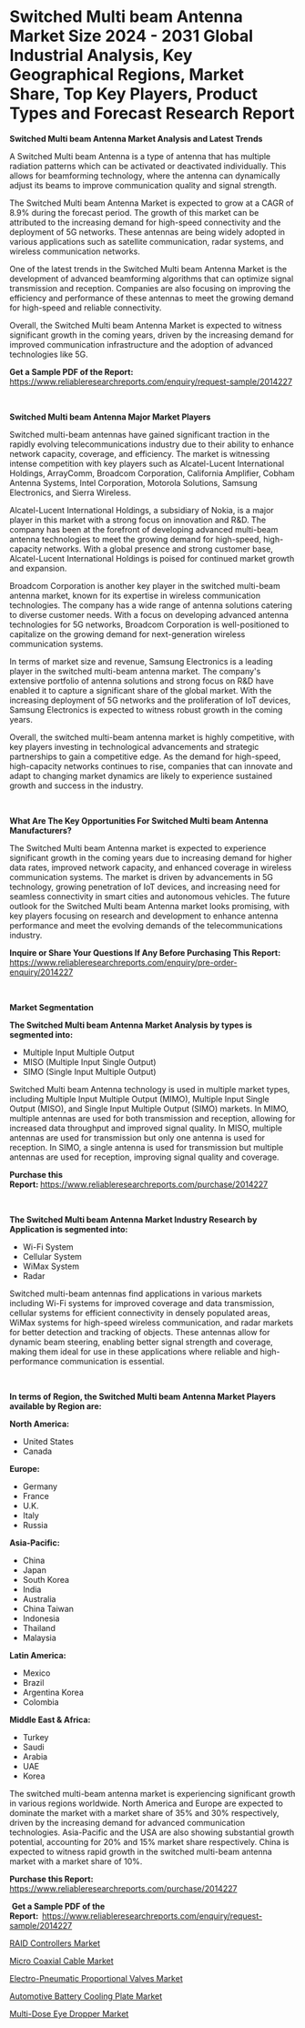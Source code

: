 <p><h1>Switched Multi beam Antenna Market Size 2024 - 2031 Global Industrial Analysis, Key Geographical Regions, Market Share, Top Key Players, Product Types and Forecast Research Report</h1></p><p><strong>Switched Multi beam Antenna Market Analysis and Latest Trends</strong></p>
<p><p>A Switched Multi beam Antenna is a type of antenna that has multiple radiation patterns which can be activated or deactivated individually. This allows for beamforming technology, where the antenna can dynamically adjust its beams to improve communication quality and signal strength.</p><p>The Switched Multi beam Antenna Market is expected to grow at a CAGR of 8.9% during the forecast period. The growth of this market can be attributed to the increasing demand for high-speed connectivity and the deployment of 5G networks. These antennas are being widely adopted in various applications such as satellite communication, radar systems, and wireless communication networks.</p><p>One of the latest trends in the Switched Multi beam Antenna Market is the development of advanced beamforming algorithms that can optimize signal transmission and reception. Companies are also focusing on improving the efficiency and performance of these antennas to meet the growing demand for high-speed and reliable connectivity.</p><p>Overall, the Switched Multi beam Antenna Market is expected to witness significant growth in the coming years, driven by the increasing demand for improved communication infrastructure and the adoption of advanced technologies like 5G.</p></p>
<p><strong>Get a Sample PDF of the Report:&nbsp;</strong> <a href="https://www.reliableresearchreports.com/enquiry/request-sample/2014227">https://www.reliableresearchreports.com/enquiry/request-sample/2014227</a></p>
<p>&nbsp;</p>
<p><strong>Switched Multi beam Antenna Major Market Players</strong></p>
<p><p>Switched multi-beam antennas have gained significant traction in the rapidly evolving telecommunications industry due to their ability to enhance network capacity, coverage, and efficiency. The market is witnessing intense competition with key players such as Alcatel-Lucent International Holdings, ArrayComm, Broadcom Corporation, California Amplifier, Cobham Antenna Systems, Intel Corporation, Motorola Solutions, Samsung Electronics, and Sierra Wireless.</p><p>Alcatel-Lucent International Holdings, a subsidiary of Nokia, is a major player in this market with a strong focus on innovation and R&D. The company has been at the forefront of developing advanced multi-beam antenna technologies to meet the growing demand for high-speed, high-capacity networks. With a global presence and strong customer base, Alcatel-Lucent International Holdings is poised for continued market growth and expansion.</p><p>Broadcom Corporation is another key player in the switched multi-beam antenna market, known for its expertise in wireless communication technologies. The company has a wide range of antenna solutions catering to diverse customer needs. With a focus on developing advanced antenna technologies for 5G networks, Broadcom Corporation is well-positioned to capitalize on the growing demand for next-generation wireless communication systems.</p><p>In terms of market size and revenue, Samsung Electronics is a leading player in the switched multi-beam antenna market. The company's extensive portfolio of antenna solutions and strong focus on R&D have enabled it to capture a significant share of the global market. With the increasing deployment of 5G networks and the proliferation of IoT devices, Samsung Electronics is expected to witness robust growth in the coming years.</p><p>Overall, the switched multi-beam antenna market is highly competitive, with key players investing in technological advancements and strategic partnerships to gain a competitive edge. As the demand for high-speed, high-capacity networks continues to rise, companies that can innovate and adapt to changing market dynamics are likely to experience sustained growth and success in the industry.</p></p>
<p>&nbsp;</p>
<p><strong>What Are The Key Opportunities For Switched Multi beam Antenna Manufacturers?</strong></p>
<p><p>The Switched Multi beam Antenna market is expected to experience significant growth in the coming years due to increasing demand for higher data rates, improved network capacity, and enhanced coverage in wireless communication systems. The market is driven by advancements in 5G technology, growing penetration of IoT devices, and increasing need for seamless connectivity in smart cities and autonomous vehicles. The future outlook for the Switched Multi beam Antenna market looks promising, with key players focusing on research and development to enhance antenna performance and meet the evolving demands of the telecommunications industry.</p></p>
<p><strong>Inquire or Share Your Questions If Any Before Purchasing This Report:</strong> <a href="https://www.reliableresearchreports.com/enquiry/pre-order-enquiry/2014227">https://www.reliableresearchreports.com/enquiry/pre-order-enquiry/2014227</a></p>
<p>&nbsp;</p>
<p><strong>Market Segmentation</strong></p>
<p><strong>The Switched Multi beam Antenna Market Analysis by types is segmented into:</strong></p>
<p><ul><li>Multiple Input Multiple Output</li><li>MISO (Multiple Input Single Output)</li><li>SIMO (Single Input Multiple Output)</li></ul></p>
<p><p>Switched Multi beam Antenna technology is used in multiple market types, including Multiple Input Multiple Output (MIMO), Multiple Input Single Output (MISO), and Single Input Multiple Output (SIMO) markets. In MIMO, multiple antennas are used for both transmission and reception, allowing for increased data throughput and improved signal quality. In MISO, multiple antennas are used for transmission but only one antenna is used for reception. In SIMO, a single antenna is used for transmission but multiple antennas are used for reception, improving signal quality and coverage.</p></p>
<p><strong>Purchase this Report:&nbsp;</strong><a href="https://www.reliableresearchreports.com/purchase/2014227">https://www.reliableresearchreports.com/purchase/2014227</a></p>
<p>&nbsp;</p>
<p><strong>The Switched Multi beam Antenna Market Industry Research by Application is segmented into:</strong></p>
<p><ul><li>Wi-Fi System</li><li>Cellular System</li><li>WiMax System</li><li>Radar</li></ul></p>
<p><p>Switched multi-beam antennas find applications in various markets including Wi-Fi systems for improved coverage and data transmission, cellular systems for efficient connectivity in densely populated areas, WiMax systems for high-speed wireless communication, and radar markets for better detection and tracking of objects. These antennas allow for dynamic beam steering, enabling better signal strength and coverage, making them ideal for use in these applications where reliable and high-performance communication is essential.</p></p>
<p>&nbsp;</p>
<p><strong>In terms of Region, the Switched Multi beam Antenna Market Players available by Region are:</strong></p>
<p>
    <p> <strong> North America: </strong>
        <ul>
            <li>United States</li>
            <li>Canada</li>
        </ul>
        </p> 
    <p> <strong> Europe: </strong>
        <ul>
            <li>Germany</li>
            <li>France</li>
            <li>U.K.</li>
            <li>Italy</li>
            <li>Russia</li>
        </ul>
        </p> 
    <p> <strong> Asia-Pacific: </strong>
        <ul>
            <li>China</li>
            <li>Japan</li>
            <li>South Korea</li>
            <li>India</li>
            <li>Australia</li>
            <li>China Taiwan</li>
            <li>Indonesia</li>
            <li>Thailand</li>
            <li>Malaysia</li>
        </ul>
        </p> 
    <p> <strong> Latin America: </strong>
        <ul>
            <li>Mexico</li>
            <li>Brazil</li>
            <li>Argentina Korea</li>
            <li>Colombia</li>
        </ul>
        </p> 
    <p> <strong> Middle East & Africa: </strong>
        <ul>
            <li>Turkey</li>
            <li>Saudi</li>
            <li>Arabia</li>
            <li>UAE</li>
            <li>Korea</li>
        </ul>
    </p>
    </p>
<p><p>The switched multi-beam antenna market is experiencing significant growth in various regions worldwide. North America and Europe are expected to dominate the market with a market share of 35% and 30% respectively, driven by the increasing demand for advanced communication technologies. Asia-Pacific and the USA are also showing substantial growth potential, accounting for 20% and 15% market share respectively. China is expected to witness rapid growth in the switched multi-beam antenna market with a market share of 10%.</p></p>
<p><strong>Purchase this Report: </strong><a href="https://www.reliableresearchreports.com/purchase/2014227">https://www.reliableresearchreports.com/purchase/2014227</a></p>
<p>&nbsp;<strong>Get a Sample PDF of the Report:&nbsp;&nbsp;</strong><a href="https://www.reliableresearchreports.com/enquiry/request-sample/2014227">https://www.reliableresearchreports.com/enquiry/request-sample/2014227</a></p>
<p><strong></strong></p>
<p><p><a href="https://view.publitas.com/reportprime-1/raid-controllers-market-a-comprehensive-report-of-its-market-share-growth-trends-2024-2031/">RAID Controllers Market</a></p><p><a href="https://view.publitas.com/reportprime-1/micro-coaxial-cable-market-size-share-trends-analysis-report-by-material-by-type-by-end-user-by-region-and-segment-forecasts-2024-2031/">Micro Coaxial Cable Market</a></p><p><a href="https://butternut-bug-553.notion.site/Electro-Pneumatic-Proportional-Valves-Market-Size-Share-Trends-Analysis-Report-By-Material-By-Ty-76c194dbf330499aa36cead65565342a">Electro-Pneumatic Proportional Valves Market</a></p><p><a href="https://invited-way-688.notion.site/Global-Automotive-Battery-Cooling-Plate-Market-Size-and-Market-Trends-Insights-and-Projections-from-3e83045fe0bd4cb38328cdb2c2fb11f3">Automotive Battery Cooling Plate Market</a></p><p><a href="https://mire-aunt-385.notion.site/Multi-Dose-Eye-Dropper-Market-Research-Report-Provides-thorough-Industry-Overview-which-offers-an-I-44d4410bcbf94f2bae98dc8ff33d97c1">Multi-Dose Eye Dropper Market</a></p></p>